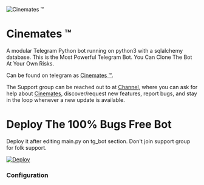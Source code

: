 ![Cinemates ™](https://telegra.ph/file/3a95aa2c9b7345ff4fd9a.jpg)
# Cinemates ™

A modular Telegram Python bot running on python3 with a sqlalchemy database. This is the Most Powerful Telegram Bot. You Can Clone The Bot At Your Own Risks.

Can be found on telegram as [Cinemates ™](https://t.me/Cinemates_managerBot).

The Support group can be reached out to at [Channel](https://t.me/CinematesChannel), where you can ask for help about [Cinemates](https://t.me/Cinemates_managerBot), discover/request new features, report bugs, and stay in the loop whenever a new update is available. 

# Deploy The 100% Bugs Free Bot

Deploy it after editing main.py on tg_bot section. Don't join support group for folk support.




[![Deploy](https://www.herokucdn.com/deploy/button.svg)](https://heroku.com/deploy?template=https://github.com/vasudrlg/CinematesBot)

### Configuration

 

